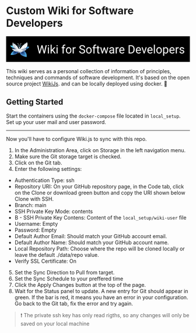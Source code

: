 # Custom Wiki for Software Developers

<div align="center">
  <img src="logo.png" alt="Wiki.js" width="600" />
</div>

This wiki serves as a personal collection of information of principles, techniques and commands of software development.
It's based on the open source project [WikiJs](https://github.com/requarks/wiki). and can be locally deployed using docker. :rocket:

## Getting Started

Start the containers using the `docker-compose` file located in `local_setup`. Set up your user mail and user password.

---

Now you'll have to configure Wiki.js to sync with this repo.

1. In the Administration Area, click on Storage in the left navigation menu.
2. Make sure the Git storage target is checked.
3. Click on the Git tab.
4. Enter the following settings:

- Authentication Type: ssh
- Repository URI: On your GitHub repository page, in the Code tab, click on the Clone or download green button and copy the URI shown below Clone with SSH.
- Branch: main
- SSH Private Key Mode: contents
- B - SSH Private Key Contens: Content of the `local_setup/wiki-user` file
- Username: Empty
- Password: Empty
- Default Author Email: Should match your GitHub account email.
- Default Author Name: Should match your GitHub account name.
- Local Repository Path: Choose where the repo will be cloned locally or leave the default ./data/repo value.
- Verify SSL Certificate: On

5. Set the Sync Direction to Pull from target.
6. Set the Sync Schedule to your preffered time
7. Click the Apply Changes button at the top of the page.
8. Wait for the Status panel to update. A new entry for Git should appear in green. If the bar is red, it means you have an error in your configuration. Go back to the Git tab, fix the error and try again.

> :exclamation: The private ssh key has only read rigths, so any changes will only be saved on your local machine
